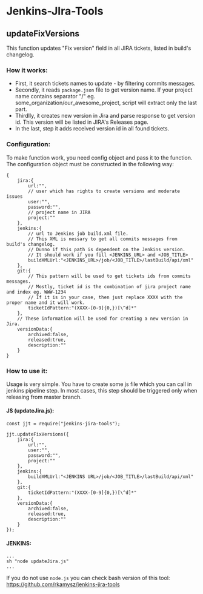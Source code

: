 # Jenkins-JIra-Tools

## updateFixVersions

This function updates "Fix version" field in all JIRA tickets, listed in build's changelog.

### How it works:
- First, it search tickets names to update - by filtering commits messages.
- Secondly, it reads `package.json` file to get version name. If your project name contains separator "/" eg. some_organization/our_awesome_project, script will extract only the last part.
- Thirdlly, it creates new version in Jira and parse response to get version id. 
This version will be listed in JIRA's Releases page.
- In the last, step it adds received version id in all found tickets.

### Configuration:

To make function work, you need config object and pass it to the function.
The configuration object must be constructed in the following way:
```
{
    jira:{
        url:"",
        // user which has rights to create versions and moderate issues
        user:"",
        password:"",
        // project name in JIRA
        project:""
    },
    jenkins:{
        // url to Jenkins job build.xml file. 
        // This XML is nessary to get all commits messages from build's changelog.
        // Dunno if this path is dependent on the Jenkins version.
        // It should work if you fill <JENKINS_URL> and <JOB_TITLE>
        buildXMLUrl:"<JENKINS_URL>/job/<JOB_TITLE>/lastBuild/api/xml"
    },
    git:{
        // This pattern will be used to get tickets ids from commits messages.
        // Mostly, ticket id is the combination of jira project name and index eg. WWW-1234
        // If it is in your case, then just replace XXXX with the proper name and it will work.
        ticketIdPattern:"(XXXX-[0-9]{0,})[\^d]*"
    },
    // These information will be used for creating a new version in Jira.
    versionData:{
        archived:false,
        released:true,
        description:""
    }
}
```
### How to use it:

Usage is very simple. You have to create some js file which you can call in jenkins pipeline step.
In most cases, this step should be triggered only when releasing from master branch.

#### JS (updateJira.js):
```
const jjt = require("jenkins-jira-tools");

jjt.updateFixVersions({
    jira:{
        url:"",
        user:"",
        password:"",
        project:""
    },
    jenkins:{
        buildXMLUrl:"<JENKINS URL>/job/<JOB_TITLE>/lastBuild/api/xml"
    },
    git:{
        ticketIdPattern:"(XXXX-[0-9]{0,})[\^d]*"
    },
    versionData:{
        archived:false,
        released:true,
        description:""
    }
});
```
#### JENKINS:
```
...
sh "node updateJira.js"
...
```

If you do not use `node.js` you can check bash version of this tool:
https://github.com/rkamysz/jenkins-jira-tools
